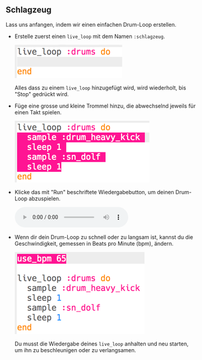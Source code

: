 ## Schlagzeug

Lass uns anfangen, indem wir einen einfachen Drum-Loop erstellen.

+ Erstelle zuerst einen `live_loop` mit dem Namen `:schlagzeug`.
    
    ![Screenshot](images/dj-drums-loop.png)
    
    Alles dass zu einem `live_loop` hinzugefügt wird, wird wiederholt, bis "Stop" gedrückt wird.

+ Füge eine grosse und kleine Trommel hinzu, die abwechselnd jeweils für einen Takt spielen.
    
    ![Screenshot](images/dj-drums.png)

+ Klicke das mit "Run" beschriftete Wiedergabebutton, um deinen Drum-Loop abzuspielen.
    
    <div id="audio-preview" class="pdf-hidden">
      <audio controls preload> <source src="resources/drums.mp3" type="audio/mpeg"> Ihr Browser unterstützt das <code>Audio-</code> Element nicht. </audio>
    </div>
+ Wenn dir dein Drum-Loop zu schnell oder zu langsam ist, kannst du die Geschwindigkeit, gemessen in Beats pro Minute (bpm), ändern.
    
    ![Screenshot](images/dj-bpm.png)
    
    Du musst die Wiedergabe deines `live_loop` anhalten und neu starten, um ihn zu beschleunigen oder zu verlangsamen.